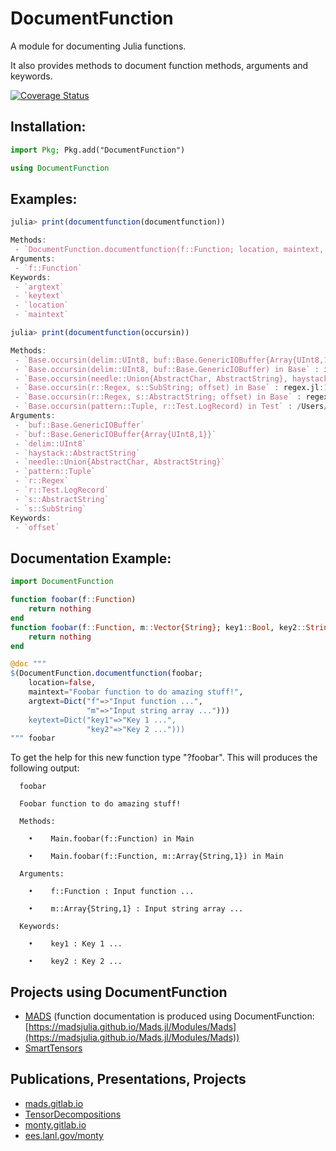 DocumentFunction
================

A module for documenting Julia functions.

It also provides methods to document function methods, arguments and keywords.

<!-- [![Build Status](https://travis-ci.org/madsjulia/DocumentFunction.jl.svg?branch=master)](https://travis-ci.org/madsjulia/DocumentFunction.jl) -->
[![Coverage Status](https://coveralls.io/repos/madsjulia/DocumentFunction.jl/badge.svg?branch=master)](https://coveralls.io/r/madsjulia/DocumentFunction.jl?branch=master)

Installation:
------------

```julia
import Pkg; Pkg.add("DocumentFunction")

using DocumentFunction
```

Examples:
------------

``` julia
julia> print(documentfunction(documentfunction))

Methods:
 - `DocumentFunction.documentfunction(f::Function; location, maintext, argtext, keytext) in DocumentFunction` : /Users/monty/.julia/dev/DocumentFunction/src/DocumentFunction.jl:56
Arguments:
 - `f::Function`
Keywords:
 - `argtext`
 - `keytext`
 - `location`
 - `maintext`
```

``` julia
julia> print(documentfunction(occursin))

Methods:
 - `Base.occursin(delim::UInt8, buf::Base.GenericIOBuffer{Array{UInt8,1}}) in Base` : iobuffer.jl:464
 - `Base.occursin(delim::UInt8, buf::Base.GenericIOBuffer) in Base` : iobuffer.jl:470
 - `Base.occursin(needle::Union{AbstractChar, AbstractString}, haystack::AbstractString) in Base` : strings/search.jl:452
 - `Base.occursin(r::Regex, s::SubString; offset) in Base` : regex.jl:172
 - `Base.occursin(r::Regex, s::AbstractString; offset) in Base` : regex.jl:166
 - `Base.occursin(pattern::Tuple, r::Test.LogRecord) in Test` : /Users/osx/buildbot/slave/package_osx64/build/usr/share/julia/stdlib/v1.1/Test/src/logging.jl:211
Arguments:
 - `buf::Base.GenericIOBuffer`
 - `buf::Base.GenericIOBuffer{Array{UInt8,1}}`
 - `delim::UInt8`
 - `haystack::AbstractString`
 - `needle::Union{AbstractChar, AbstractString}`
 - `pattern::Tuple`
 - `r::Regex`
 - `r::Test.LogRecord`
 - `s::AbstractString`
 - `s::SubString`
Keywords:
 - `offset`
```

Documentation Example:
---------

```julia
import DocumentFunction

function foobar(f::Function)
    return nothing
end
function foobar(f::Function, m::Vector{String}; key1::Bool, key2::String)
    return nothing
end

@doc """
$(DocumentFunction.documentfunction(foobar;
    location=false,
    maintext="Foobar function to do amazing stuff!",
    argtext=Dict("f"=>"Input function ...",
                 "m"=>"Input string array ...")))
    keytext=Dict("key1"=>"Key 1 ...",
                 "key2"=>"Key 2 ...")))                 
""" foobar
```

To get the help for this new function type "?foobar".
This will produces the following output:

```
  foobar

  Foobar function to do amazing stuff!

  Methods:

    •    Main.foobar(f::Function) in Main

    •    Main.foobar(f::Function, m::Array{String,1}) in Main

  Arguments:

    •    f::Function : Input function ...

    •    m::Array{String,1} : Input string array ...
    
  Keywords:

    •    key1 : Key 1 ...

    •    key2 : Key 2 ...    

```

Projects using DocumentFunction
-----------------

* [MADS](https://github.com/madsjulia) (function documentation is produced using DocumentFunction: [https://madsjulia.github.io/Mads.jl/Modules/Mads](https://madsjulia.github.io/Mads.jl/Modules/Mads))
* [SmartTensors](https://github.com/SmartTensors)

Publications, Presentations, Projects
----------------

* [mads.gitlab.io](http://mads.gitlab.io)
* [TensorDecompositions](https://tensordecompositions.github.io)
* [monty.gitlab.io](http://monty.gitlab.io)
* [ees.lanl.gov/monty](https://www.lanl.gov/orgs/ees/staff/monty)

